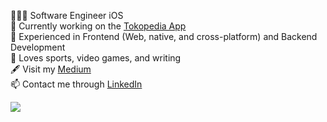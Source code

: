🧑🏻‍💻 Software Engineer iOS <br/>
🔭 Currently working on the [Tokopedia App](https://apps.apple.com/us/app/tokopedia/id1001394201) <br/>
💬 Experienced in Frontend (Web, native, and cross-platform) and Backend Development <br/>
🌱 Loves sports, video games, and writing <br/>
🖋️ Visit my [Medium](https://www.medium.com/@aryasurya) <br/>
📫 Contact me through [LinkedIn](https://www.linkedin.com/in/arya-surya013/) <br/>
  
<img src="https://spotify-github-profile.vercel.app/api/view?uid=21oqmlassfmetfdofzin2jdca&cover_image=true&theme=default"/>
  

